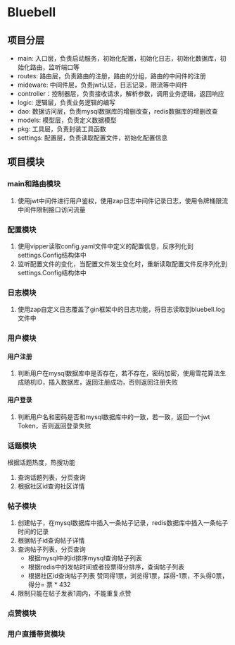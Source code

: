# Bluebell
## 项目分层
- main: 入口层，负责启动服务，初始化配置，初始化日志，初始化数据库，初始化路由，监听端口等
- routes: 路由层，负责路由的注册，路由的分组，路由的中间件的注册
- mideware: 中间件层，负责jwt认证，日志记录，限流等中间件
- controller：控制器层，负责接收请求，解析参数，调用业务逻辑，返回响应
- logic: 逻辑层，负责业务逻辑的编写
- dao: 数据访问层，负责mysql数据库的增删改查，redis数据库的增删改查
- models: 模型层，负责定义数据模型
- pkg: 工具层，负责封装工具函数
- settings: 配置层，负责读取配置文件，初始化配置信息

## 项目模块
### main和路由模块
1. 使用jwt中间件进行用户鉴权，使用zap日志中间件记录日志，使用令牌桶限流中间件限制接口访问流量
### 配置模块
1. 使用vipper读取config.yaml文件中定义的配置信息，反序列化到settings.Config结构体中
2. 监听配置文件的变化，当配置文件发生变化时，重新读取配置文件反序列化到settings.Config结构体中
### 日志模块
1. 使用zap自定义日志覆盖了gin框架中的日志功能，将日志读取到bluebell.log文件中
### 用户模块
#### 用户注册
1. 判断用户在mysql数据库中是否存在，若不存在，密码加密，使用雪花算法生成随机ID，插入数据库，返回注册成功，否则返回注册失败
#### 用户登录
1. 判断用户名和密码是否和mysql数据库中的一致，若一致，返回一个jwt Token，否则返回登录失败

### 话题模块
   根据话题热度，热搜功能
1. 查询话题列表，分页查询
2. 根据社区id查询社区详情
### 帖子模块
1. 创建帖子，在mysql数据库中插入一条帖子记录，redis数据库中插入一条帖子时间的记录
2. 根据帖子id查询帖子详情
3. 查询帖子列表，分页查询
   - 根据mysql中的id排序mysql查询帖子列表
   - 根据redis中的发帖时间或者投票得分排序，查询帖子列表
   - 根据社区id查询帖子列表
赞同得1票，浏览得1票，踩得-1票，不头得0票，得分= 票 * 432
1. 限制只能在帖子发表1周内，不能重复点赞
### 点赞模块
### 用户直播带货模块
